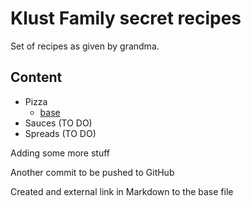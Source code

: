 # Klust Family secret recipes

Set of recipes as given by grandma.

## Content
- Pizza
    - [base](./pizzas/base.md)
- Sauces (TO DO)
- Spreads (TO DO)

Adding some more stuff

Another commit to be pushed to GitHub

Created and external link in Markdown to the base file